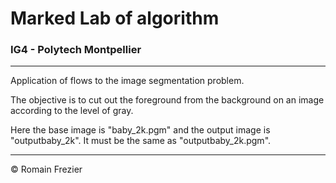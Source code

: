 # Marked Lab of algorithm
### IG4 - Polytech Montpellier
___

Application of flows to the image segmentation problem.

The objective is to cut out the foreground from the background on an image according to the level of gray.

Here the base image is "baby_2k.pgm" and the output image is "outputbaby_2k". It must be the same as "outputbaby_2k.pgm".

---
© Romain Frezier